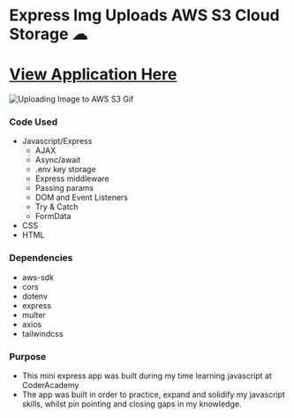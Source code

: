 # Express Img Uploads AWS S3 Cloud Storage ☁

# [View Application Here]()

![Uploading Image to AWS S3 Gif](placeholder "Uploading Image to AWS S3 Gif")

### Code Used

* Javascript/Express
  - AJAX
  - Async/await
  - .env key storage
  - Express middleware
  - Passing params
  - DOM and Event Listeners
  - Try & Catch
  - FormData
* CSS
* HTML

### Dependencies
* aws-sdk
* cors
* dotenv
* express
* multer
* axios
* tailwindcss 

### Purpose

* This mini express app was built during my time learning javascript at CoderAcademy
* The app was built in order to practice, expand and solidify my javascript skills, whilst pin pointing and closing gaps in my knowledge.